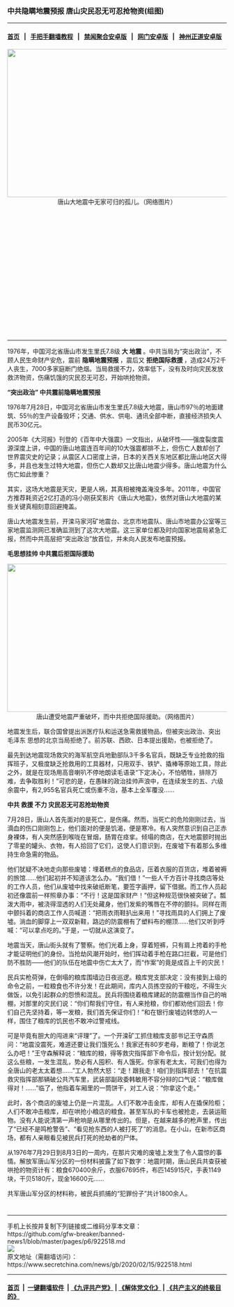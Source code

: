 ### 中共隐瞒地震预报 唐山灾民忍无可忍抢物资(组图)
------------------------

#### [首页](https://github.com/gfw-breaker/banned-news1/blob/master/README.md) &nbsp;&nbsp;|&nbsp;&nbsp; [手把手翻墙教程](https://github.com/gfw-breaker/guides/wiki) &nbsp;&nbsp;|&nbsp;&nbsp; [禁闻聚合安卓版](https://github.com/gfw-breaker/bn-android) &nbsp;&nbsp;|&nbsp;&nbsp; [网门安卓版](https://github.com/oGate2/oGate) &nbsp;&nbsp;|&nbsp;&nbsp; [神州正道安卓版](https://github.com/SzzdOgate/update) 



<div class="article_right" style="fone-color:#000">
 <p style="text-align:center">
  <img alt="" src="https://img2.secretchina.com/pic/2018/3-15/p2121281a747392857-ss.jpg" style="height:340px; width:600px"/>
  <br>
   唐山大地震中无家可归的孤儿。（网络图片）
   <span id="hideid" name="hideid" style="color:red;display:none;">
    <span href="https://www.secretchina.com">
    </span>
   </span>
  </br>
 </p>
 <div id="txt-mid1-t21-2017">
  <ins class="adsbygoogle" data-ad-client="ca-pub-1276641434651360" data-ad-slot="2451032099" style="display:inline-block;width:336px;height:280px">
  </ins>
  

---


  </div>
 </div>
 <p>
  1976年，中国河北省唐山市发生里氏7.8级
  <strong>
   大
   <span href="https://www.secretchina.com/news/gb/tag/地震" target="_blank">
    地震
   </span>
  </strong>
  。中共当局为“突出政治”，不顾人民生命财产安危，震前
  <strong>
   隐瞒地震预报
  </strong>
  ，震后又
  <strong>
   拒绝国际救援
  </strong>
  ，造成24万2千人丧生，7000多家庭断门绝烟。当局救援不力，效率低下，没有及时向灾民发放救济物资，伤痛饥饿的灾民忍无可忍，开始哄抢物资。
  <span id="hideid" name="hideid" style="color:red;display:none;">
   <span href="https://www.secretchina.com">
   </span>
  </span>
 </p>
 <p>
  <strong>
   “突出政治” 中共震前隐瞒地震预报
  </strong>
 </p>
 <p>
  1976年7月28日，中国河北省唐山市发生里氏7.8级大地震，唐山市97％的地面建筑、55％的生产设备毁坏；交通、供水、供电、通讯全部中断，直接经济损失人民币30亿元。
 </p>
 <p>
  2005年《大河报》刊登的《百年中大强震》一文指出，从破坏性——强度裂度震源深度上讲，中国的唐山地震连百年间的10大强震都排不上，但伤亡人数却创了世界震灾史的记录；从震区人口密度上讲，日本的关西关东地区都比唐山地区大得多，并且也发生过特大地震，但伤亡人数却又比唐山地震少得多。唐山地震为什么伤亡如此惨重？
 </p>
 <p>
  其实，这场大地震是天灾，更是人祸，其真相被掩盖淹没多年。2011年，中国官方推荐耗资近2亿打造的冯小刚获奖影片《唐山大地震》，依然对唐山大地震的某些关键真相刻意回避掩盖。
 </p>
 <p>
  唐山大地震发生前，开滦马家河矿地震台、北京市地震队、唐山市地震办公室等三家地震监测网已准确监测到了这次大地震。这三家单位都及时向国家地震局紧急汇报，然而中共高层把“突出政治”放首位，并未向人民发布地震预报。
 </p>
 <p>
  <strong>
   毛思想挂帅 中共震后拒国际援助
  </strong>
 </p>
 <p style="text-align:center">
  <img alt="" src="https://img2.secretchina.com/pic/2018/3-15/p2121285a399309032-ss.jpg" style="height:340px; width:600px"/>
  <br>
   唐山遭受地震严重破坏，而中共拒绝国际援助。（网络图片）
  </br>
 </p>
 <p>
  地震发生后，联合国曾提出派医疗队和运送急需救援物品，但被突出政治、突出
  <span href="https://www.secretchina.com/news/gb/tag/毛泽东" target="_blank">
   毛泽东
  </span>
  思想的北京当局拒绝了。前苏联、西欧、日本提出援助，也被拒绝了。
 </p>
 <p>
  最先到达地震现场救灾的海军航空兵地勤部队3千多名官兵，既缺乏专业抢救的指挥班子，又极度缺乏抢救用的工具器材，只用双手、铁铲、撬棒等原始工具，除此之外，就是在现场用高音喇叭不停地朗读毛语录“下定决心，不怕牺牲，排除万难，去争取胜利！”可悲的是，在愚昧的政治挂帅声浪中，在连续发生的五、六级余震中，有2,955名官兵死亡或伤重不治，基本上全军覆没……
 </p>
 <p>
  <strong>
   中共
   <span href="https://www.secretchina.com/news/gb/tag/救援" target="_blank">
    救援
   </span>
   不力 灾民忍无可忍抢劫物资
  </strong>
 </p>
 <p>
  7月28日，唐山人首先面对的是死亡，是伤痛。然而，当死亡的危险刚刚过去，当滴血的伤口刚刚包上，他们面对的便是饥渴，便是寒冷。有人突然意识到自己正赤身裸体，有人突然感到喉咙在冒烟，肠胃在痉挛。倾塌的商店，在大地震颤时抛出了零星的罐头、衣物，有人拾回了它们，这使人们意识到，在废墟下有着那么多维持生命急需的物品。
 </p>
 <p>
  他们犹疑不决地走向那些废墟：埋着糕点的食品店，压着衣服的百货店，堆着被褥的旅馆……他们起初并不知道该怎么办。“我们借！”一些人千方百计寻找商店等处的工作人员，他们从废墟中找来破纸断笔，要签字画押，留下借据。而工作人员起初还像震前一样照章办事：“不行！这是国家财产！”但这种规范很快被突破了。瓢泼大雨中，被浇得湿透的人们无处藏身，他们发紫的嘴唇在不停的颤抖。同样在雨中颤抖着的商店工作人员喊道：“把雨衣雨鞋扒出来用！”寻找雨具的人们拥上了废墟。淌血的脚穿上一双双新鞋，路边的防震棚有了塑料布的棚顶……他们又听到呼喊：“可以拿点吃的。”于是，一切就从这演变了。
 </p>
 <p>
  地震当天，唐山街头就有了警察。他们光着上身，穿着短裤，只有肩上挎着的手枪才能证明他们的身份。当抢劫风潮开始时，他们挥动着手枪在路口拦截，可是他们防不胜防——他们的队伍在地震中伤亡太大了，而“作案”的竟是成百上千的灾民！
 </p>
 <p>
  民兵实枪荷弹，在倒塌的粮库围墙边日夜巡逻。粮库党支部决定：没有接到上级的命令之前，一粒粮食也不许分发！在此期间，库内人员拣空投的干粮吃，不得生火做饭，以免引起群众的怨愤和混乱。民兵将围绕着粮库建起的防震棚当作自己的哨棚，对那里的灾民们说：“你们帮我们守住，有人来抢粮，你们都劝他们回去！你们自己先坚持着，等一发粮，我们首先保证你们！”和在银行废墟边转悠的人一样，围住了粮库的饥民也不敢冲过警戒线。
 </p>
 <p>
  可是毕竟有胆大的闯进来“评理”了。一个开滦矿工抓住粮库支部书记王守森质问：“地震没震死，难道还要让我们饿死么！我家还有80岁老母，断粮了！你说怎么办吧！”王守森解释说：“粮库的粮，得等救灾指挥部下命令后，按计划分配。就这么些粮，一发生混乱，势必有人囤积、有人饿死。你家有老太太，可我们也得为全唐山的老太太着想……”工人勃然大怒：“走！跟我走！咱们到指挥部去！”在抗震救灾指挥部那辆破公共汽车里，武装部副政委韩敏用不容分辩的口气说：“粮库做得对！……”临了，他指着车厢里的一筒饼干，对工人说：“你拿这个走。”
 </p>
 <p>
  此时，各个商店的废墟上仍是一片混乱。人们不敢冲击金库，却有人在撬保险柜；人们不敢冲击粮库，却在哄抢小粮店的粮食。甚至军队的卡车也被抢走，去装运赃物。没有人能说清第一声枪响是从哪里传出的。但是，在越来越多的枪声里，传出了“已经不是鸣枪警告”、“看见抢东西的人被打死了”的消息。在小山，在新市区商场，都有人亲眼看见被民兵打死的抢劫者的尸体。
 </p>
 <p>
  从1976年7月29日到8月3日的一周内，在那片灾难的废墟上发生了令人震惊的事情。解放军唐山军分区的一份材料披露了如下数字：地震时期，唐山民兵共查获被哄抢的物资计有：粮食670400余斤，衣服67695件，布匹145915尺，手表1149块，干贝5180斤，现金16600元……
 </p>
 <p>
  共军唐山军分区的材料称，被民兵抓捕的“犯罪份子”共计1800余人。
  <center>
   <div>
    <div id="txt-mid2-t22-2017" style="display: block;  max-height: 351px;  overflow: hidden;">
     <div id="SC-21xxx">
     </div>
     <ins class="adsbygoogle" data-ad-client="ca-pub-1276641434651360" data-ad-format="auto" data-ad-slot="4301710469" data-full-width-responsive="true" style="display:block">
     </ins>
    </div>
   </div>
  </center>
  <div style="padding-top:12px;">
  </div>
 </p>
</div>

<hr/>
手机上长按并复制下列链接或二维码分享本文章：<br/>
https://github.com/gfw-breaker/banned-news1/blob/master/pages/p6/922518.md <br/>
<a href='https://github.com/gfw-breaker/banned-news1/blob/master/pages/p6/922518.md'><img src='https://github.com/gfw-breaker/banned-news1/blob/master/pages/p6/922518.md.png'/></a> <br/>
原文地址（需翻墙访问）：https://www.secretchina.com/news/gb/2020/02/15/922518.html


------------------------
#### [首页](https://github.com/gfw-breaker/banned-news1/blob/master/README.md) &nbsp;|&nbsp; [一键翻墙软件](https://github.com/gfw-breaker/nogfw/blob/master/README.md) &nbsp;| [《九评共产党》](https://github.com/gfw-breaker/9ping.md/blob/master/README.md#九评之一评共产党是什么) | [《解体党文化》](https://github.com/gfw-breaker/jtdwh.md/blob/master/README.md) | [《共产主义的终极目的》](https://github.com/gfw-breaker/gczydzjmd.md/blob/master/README.md)


<img src='http://gfw-breaker.win/banned-news/pages/p6/922518.md' width='0px' height='0px'/>